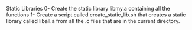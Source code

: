 Static Libraries
0- Create the static library libmy.a containing all the functions
1- Create a script called create_static_lib.sh that creates a static library called liball.a from all the .c files that are in the current directory.
